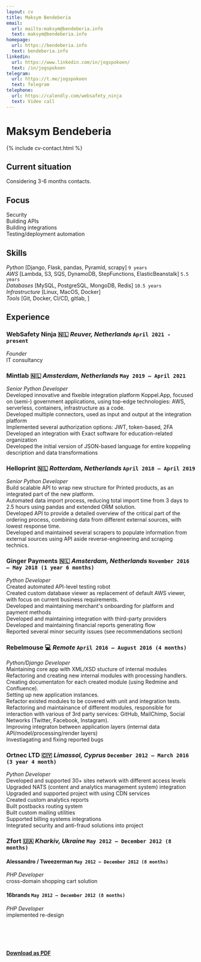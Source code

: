 ```yaml
---
layout: cv
title: Maksym Bendeberia
email:
  url: mailto:maksym@bendeberia.info
  text: maksym@bendeberia.info
homepage:
  url: https://bendeberia.info
  text: bendeberia.info
linkedin:
  url: https://www.linkedin.com/in/jogspokoen/
  text: /in/jogspokoen
telegram:
  url: https://t.me/jogspokoen
  text: Telegram
telephone:
  url: https://calendly.com/websafety_ninja
  text: Video call
---
```


# Maksym Bendeberia

<!--
include contact information from the front matter
Supported arguments:
    - homepage: url, text
    - phone
    - email
-->

{% include cv-contact.html %}

## Current situation
Considering 3-6 months contacts.

## Focus
Security <br>
Building APIs <br>
Building integrations <br>
Testing/deployment automation <br>

## Skills
_Python_ [Django, Flask, pandas, Pyramid, scrapy] `9 years` <br>
_AWS_ [Lambda, S3, SQS, DynamoDB, StepFunctions, ElasticBeanstalk] `5.5 years` <br>
_Databases_ [MySQL, PostgreSQL, MongoDB, Redis] `10.5 years` <br>
_Infrastructure_ [Linux, MacOS, Docker] <br>
_Tools_ [Git, Docker, CI/CD, gitlab, ] <br>

## Experience

### **WebSafety Ninja** 🇳🇱 _Reuver, Netherlands_ `April 2021 - present`

_Founder_ <br>
IT consultancy

### **Mintlab** 🇳🇱 _Amsterdam, Netherlands_ `May 2019 — April 2021`

_Senior Python Developer_<br>
Developed innovative and flxeible integration platform Koppel.App, focused on (semi-) government applications, using top-edge technologies: AWS, serverless, containers, infrastructure as a code.<br>
Developed multiple connectors, used as input and output at the integration platform<br>
Implemented several authorization options: JWT, token-based, 2FA<br>
Developed an integration with Exact software for education-related organization<br>
Developed the initial version of JSON-based language for entire koppeling description and data transformations



### **Helloprint** 🇳🇱 _Rotterdam, Netherlands_ `April 2018 — April 2019`

_Senior Python Developer_<br>
Build scalable API to wrap new structure for Printed products, as an integrated part of the new platform.<br>
Automated data import process, reducing total import time from 3 days to 2.5 hours using pandas and extended ORM solution.<br>
Developed API to provide a detailed overview of the critical part of the ordering process, combining data from different external sources, with lowest response time.<br>
Developed and maintained several scrapers to populate information from external sources using API aside reverse-engineering and scraping technics.

### **Ginger Payments** 🇳🇱 _Amsterdam, Netherlands_ `November 2016 — May 2018 (1 year 6 months)`

_Python Developer_<br>
Created automated API-level testing robot<br>
Created custom database viewer as replacement of default AWS viewer, with focus on current business requirements.<br>
Developed and maintaining merchant's onboarding for platform and payment methods<br>
Developed and maintaining integration with third-party providers<br>
Developed and maintaining financial reports generating flow<br>
Reported several minor security issues (see recommendations section)



### **Rebelmouse** 💻 _Remote_ `April 2016 — August 2016 (4 months)`

_Python/Django Developer_<br>
Maintaining core app with XML/XSD stucture of internal modules<br>
Refactoring and creating new internal modules with processing handlers.<br>
Creating documentaton for each created module (using Redmine and Confluence).<br>
Setting up new application instances.<br>
Refactor existed modules to be covered with unit and integration tests.<br>
Refactoring and maintainance of different modules, responsible for interaction with various of 3rd party services: GitHub, MailChimp, Social Networks (Twitter, Facebook, Instagram).<br>
Improving integraton between application layers (internal data API/model/processing/render layers)<br>
Investiagating and fixing reported bugs



### **Ortnec LTD** 🇨🇾 _Limassol, Cyprus_ `December 2012 — March 2016 (3 year 4 month)`

_Python Developer_<br>
Developed and supported 30+ sites network with different access levels<br>
Upgraded NATS (content and analytics management system) integration<br>
Upgraded and supported project with using CDN services<br>
Created custom analytics reports<br>
Built postbacks routing system<br>
Built custom mailing utilities<br>
Supported billing systems integrations<br>
Integrated security and anti-fraud solutions into project


### **Zfort** 🇺🇦 _Kharkiv, Ukraine_  `May 2012 — December 2012 (8 months)`
#### **Alessandro / Tweezerman** `May 2012 — December 2012 (8 months)`

_PHP Developer_<br>
cross-domain shopping cart solution

#### **16brands** `May 2012 — December 2012 (8 months)`

_PHP Developer_<br>
implemented re-design




<!-- ### Footer

Last updated: May 2022 -->
<br><br><br>
#### [Download as PDF](https://bendeberia.info/bendeberia_cv.pdf)
